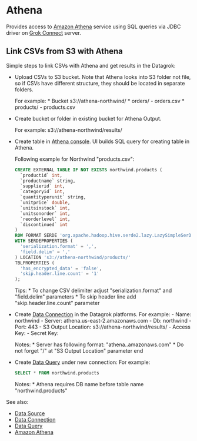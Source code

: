 <!-- TITLE: Athena -->
<!-- SUBTITLE: -->

# Athena

Provides access to [Amazon Athena](https://docs.aws.amazon.com/athena/latest/ug/what-is.html) service
using SQL queries via JDBC driver on [Grok Connect](data-source.md) server. 

## Link CSVs from S3 with Athena

Simple steps to link CSVs with Athena and get results in the Datagrok:

* Upload CSVs to S3 bucket. Note that Athena looks into S3 folder not file, so if CSVs have different 
structure, they should be located in separate folders.

    For example: 
      * Bucket s3://athena-northwind/
        * orders/
            - orders.csv
        * products/
            - products.csv

* Create bucket or folder in existing bucket for Athena Output.

    For example: 
        s3://athena-northwind/results/

* Create table in [Athena console](https://console.aws.amazon.com/athena). UI builds SQL query for creating 
  table in Athena.

    Following example for Northwind "products.csv":
    
    ```sql
    CREATE EXTERNAL TABLE IF NOT EXISTS northwind.products (
      `productid` int,
      `productname` string,
      `supplierid` int,
      `categoryid` int,
      `quantityperunit` string,
      `unitprice` double,
      `unitsinstock` int,
      `unitsonorder` int,
      `reorderlevel` int,
      `discontinued` int
    )
    ROW FORMAT SERDE 'org.apache.hadoop.hive.serde2.lazy.LazySimpleSerDe'
    WITH SERDEPROPERTIES (
      'serialization.format' = ',',
      'field.delim' = ','
    ) LOCATION 's3://athena-northwind/products/'
    TBLPROPERTIES (
      'has_encrypted_data' = 'false',
      'skip.header.line.count' = '1'
    );
    ```

    Tips: 
        * To change CSV delimiter adjust "serialization.format" and "field.delim" parameters
        * To skip header line add "skip.header.line.count" parameter

* Create [Data Connection](data-connection.md) in the Datagrok platforms.
    For example:
      - Name: northwind
      - Server: athena.us-east-2.amazonaws.com
      - Db: northwind
      - Port: 443
      - S3 Output Location: s3://athena-northwind/results/
      - Access Key: <key>
      - Secret Key: <secret>
      
    Notes:
      * Server has following format: "athena.<region>.amazonaws.com"
      * Do not forget "/" at "S3 Output Location" parameter end 
      
* Create [Data Query](data-query.md) under new connection:
    For example:
      
    ```sql
    SELECT * FROM northwind.products
    ```
 
    Notes:
       * Athena requires DB name before table name "northwind.products"
       
       
See also:

  * [Data Source](data-source.md)
  * [Data Connection](data-connection.md)
  * [Data Query](data-query.md)
  * [Amazon Athena](https://docs.aws.amazon.com/athena/latest/ug/what-is.html)
 